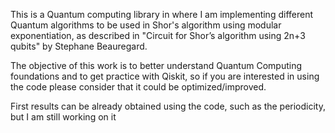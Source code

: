 This is a Quantum computing library in where I am implementing different Quantum 
algorithms to be used in Shor's algorithm using modular exponentiation, 
as described in "Circuit for Shor’s algorithm using 2n+3 qubits" 
by Stephane Beauregard.

The objective of this work is to better understand Quantum Computing foundations
and to get practice with Qiskit, so if you are interested in using the code 
please consider that it could be optimized/improved.

First results can be already obtained using the code, such as the periodicity, 
but I am still working on it